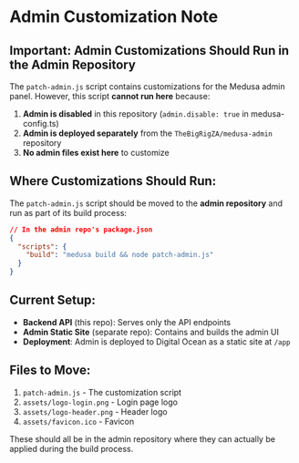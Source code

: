 # Admin Customization Note

## Important: Admin Customizations Should Run in the Admin Repository

The `patch-admin.js` script contains customizations for the Medusa admin panel. However, this script **cannot run here** because:

1. **Admin is disabled** in this repository (`admin.disable: true` in medusa-config.ts)
2. **Admin is deployed separately** from the `TheBigRigZA/medusa-admin` repository
3. **No admin files exist here** to customize

## Where Customizations Should Run:

The `patch-admin.js` script should be moved to the **admin repository** and run as part of its build process:

```json
// In the admin repo's package.json
{
  "scripts": {
    "build": "medusa build && node patch-admin.js"
  }
}
```

## Current Setup:

- **Backend API** (this repo): Serves only the API endpoints
- **Admin Static Site** (separate repo): Contains and builds the admin UI
- **Deployment**: Admin is deployed to Digital Ocean as a static site at `/app`

## Files to Move:

1. `patch-admin.js` - The customization script
2. `assets/logo-login.png` - Login page logo
3. `assets/logo-header.png` - Header logo
4. `assets/favicon.ico` - Favicon

These should all be in the admin repository where they can actually be applied during the build process.
